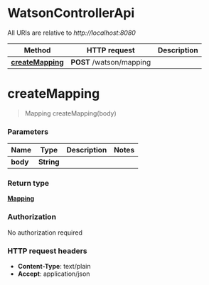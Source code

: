 # WatsonControllerApi

All URIs are relative to *http://localhost:8080*

| Method | HTTP request | Description |
|------------- | ------------- | -------------|
| [**createMapping**](WatsonControllerApi.md#createMapping) | **POST** /watson/mapping |  |


<a name="createMapping"></a>
# **createMapping**
> Mapping createMapping(body)



### Parameters

|Name | Type | Description  | Notes |
|------------- | ------------- | ------------- | -------------|
| **body** | **String**|  | |

### Return type

[**Mapping**](../Models/Mapping.md)

### Authorization

No authorization required

### HTTP request headers

- **Content-Type**: text/plain
- **Accept**: application/json

